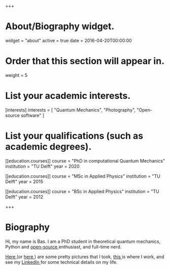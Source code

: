 +++
# About/Biography widget.
widget = "about"
active = true
date = 2016-04-20T00:00:00

# Order that this section will appear in.
weight = 5

# List your academic interests.
[interests]
  interests = [
    "Quantum Mechanics",
    "Photography",
    "Open-source software"
  ]

# List your qualifications (such as academic degrees).
[[education.courses]]
  course = "PhD in computational Quantum Mechanics"
  institution = "TU Delft"
  year = 2020

[[education.courses]]
  course = "MSc in Applied Physics"
  institution = "TU Delft"
  year = 2015

[[education.courses]]
  course = "BSc in Applied Physics"
  institution = "TU Delft"
  year = 2012
 
+++

# Biography


Hi, my name is Bas. I am a PhD student in theoretical quantum mechanics, Python and [open-source <em class="fa fa-github"> </em>](https://github.com/basnijholt) enthusiast, and full-time nerd.

[Here <em class="fa fa-instagram"> </em>](https://500px.com/basnijholt) (or [here <em class="fa fa-500px"> </em>](https://500px.com/basnijholt)) are some pretty pictures that I took, [this <em class="fa fa-university"> </em>](http://quantumtinkerer.tudelft.nl/) is where I work, and see my [LinkedIn <em class="fa fa-linkedin"> </em>](https://www.linkedin.com/in/basnijholt) for some technical details on my life.


